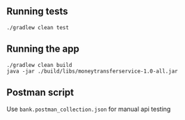 ## Running tests
`./gradlew clean test`

## Running the app
```
./gradlew clean build
java -jar ./build/libs/moneytransferservice-1.0-all.jar
```

## Postman script
Use `bank.postman_collection.json` for manual api testing 

